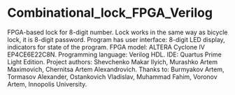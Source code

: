 # Combinational_lock_FPGA_Verilog
 FPGA-based lock for 8-digit number. Lock works in the same way as bicycle lock, it is 8-digit password. Program has user interface: 8-digit LED display, indicators for state of the program. FPGA model: ALTERA Cyclone IV EP4CE6E22C8N. Programming language: Verilog HDL.  IDE: Quartus Prime Light Edition. Project authors: Shevchenko Makar Ilyich, Murashko Artem Maximovich, Chernitsa Artem Alexandrovich. Thanks to: Burmyakov Artem, Tormasov Alexander, Ostankovich Vladislav, Muhammad Fahim, Voronov Artem, Innopolis University. 
